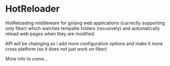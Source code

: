 # HotReloader

HotReloading middleware for golang web applications (currectly supporting only fiber) which watches tempalte folders (recusively) and automatically reload web pages when they are modified.

API will be chainging as i add more configuration options and make it more cross platform (so it does not just work on fiber)

More info to come...
